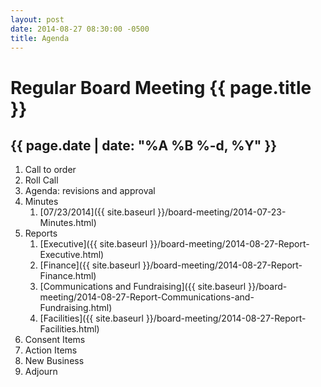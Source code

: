 ```yaml
---
layout: post
date: 2014-08-27 08:30:00 -0500
title: Agenda
---
```


# Regular Board Meeting {{ page.title }}
## {{ page.date | date: "%A %B %-d, %Y" }}

1.  Call to order
1.  Roll Call
1.  Agenda: revisions and approval
1.  Minutes
    1. [07/23/2014]({{ site.baseurl }}/board-meeting/2014-07-23-Minutes.html)
1.  Reports
    1. [Executive]({{ site.baseurl }}/board-meeting/2014-08-27-Report-Executive.html)
    1. [Finance]({{ site.baseurl }}/board-meeting/2014-08-27-Report-Finance.html)
    1. [Communications and Fundraising]({{ site.baseurl }}/board-meeting/2014-08-27-Report-Communications-and-Fundraising.html)
    1. [Facilities]({{ site.baseurl }}/board-meeting/2014-08-27-Report-Facilities.html)
1.  Consent Items
1.  Action Items
1.  New Business
1.  Adjourn
